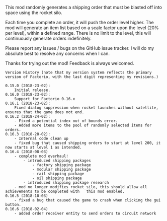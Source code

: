 This mod randomly generates a shipping order that must be blasted off into space using the rocket silo.

Each time you complete an order, it will push the order level higher. The mod will generate an item list based on a scale factor upon the level (20% per level), within a defined range. There is no limit to the level, this will continuously generate orders indefinitely.

Please report any issues / bugs on the GitHub issue tracker. I will do my absolute best to resolve any concerns when I can.

Thanks for trying out the mod! Feedback is always welcomed.

    Version History (note that my version system reflects the primary version of Factorio, with the last digit representing my revisions.)

    0.15.0 (2018-23-02):
        Initial release.
    0.16.0 (2018-23-02):
        Support for Factorio 0.16.x
    0.16.1 (2018-23-02):
        Fixed dialog suppression when rocket launches without satellite, ensures that the game does not end.
    0.16.2 (2018-24-02):
        - Fixed a potential index out of bounds error.
        - Added more items to the pool of randomly selected items for orders.
    0.16.3 (2018-28-02):
        - Internal code clean up
        - fixed bug that caused shipping orders to start at level 200, it now starts at level 1 as intended.
    0.16.4 (2018-08-03)
        - complete mod overhaul!
            - introduced shipping packages
                - factory shipping package
                - modular shipping package
                - rail shipping package
                - oil shipping package
            - introduced shipping package research
        - mod no longer modifies rocket_silo, this should allow all achievements to be completed with   this mod enabled.
    0.16.5 (2018-10-03)
        - fixed a bug that caused the game to crash when clicking the gui button.
    0.16.6 (2018-02-04)
        - added order receiver entity to send orders to circuit network